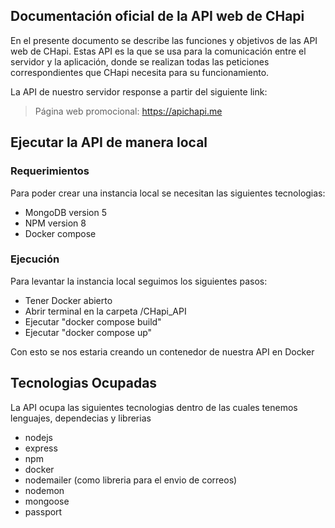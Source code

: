 ## Documentación oficial de la API web de CHapi
En el presente documento se describe las funciones y objetivos de las API web de CHapi. 
Estas API es la que se usa para la comunicación entre el servidor y la aplicación, donde se
realizan todas las peticiones correspondientes que CHapi necesita para su funcionamiento. 

La API de nuestro servidor response a partir del siguiente link:

> Página web promocional: https://apichapi.me

## Ejecutar la API de manera local

### Requerimientos
Para poder crear una instancia local se necesitan las siguientes tecnologias:

- MongoDB version 5
- NPM version 8
- Docker compose 

### Ejecución
Para levantar la instancia local seguimos los siguientes pasos:

- Tener Docker abierto 
- Abrir terminal en la carpeta /CHapi_API
- Ejecutar "docker compose build"
- Ejecutar "docker compose up"

Con esto se nos estaria creando un contenedor de nuestra API en Docker

## Tecnologias Ocupadas
La API ocupa las siguientes tecnologias dentro de las cuales tenemos lenguajes, dependecias y librerias

- nodejs
- express
- npm
- docker
- nodemailer (como libreria para el envio de correos)
- nodemon
- mongoose
- passport